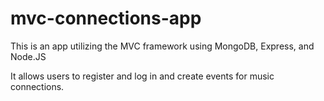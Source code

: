 # mvc-connections-app

This is an app utilizing the MVC framework using MongoDB, Express, and Node.JS

It allows users to register and log in and create events for music connections.


